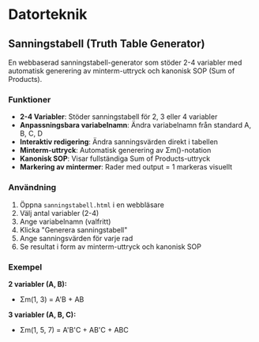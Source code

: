 # Datorteknik

## Sanningstabell (Truth Table Generator)

En webbaserad sanningstabell-generator som stöder 2-4 variabler med automatisk generering av minterm-uttryck och kanonisk SOP (Sum of Products).

### Funktioner

- **2-4 Variabler**: Stöder sanningstabell för 2, 3 eller 4 variabler
- **Anpassningsbara variabelnamn**: Ändra variabelnamn från standard A, B, C, D
- **Interaktiv redigering**: Ändra sanningsvärden direkt i tabellen
- **Minterm-uttryck**: Automatisk generering av Σm()-notation
- **Kanonisk SOP**: Visar fullständiga Sum of Products-uttryck
- **Markering av mintermer**: Rader med output = 1 markeras visuellt

### Användning

1. Öppna `sanningstabell.html` i en webbläsare
2. Välj antal variabler (2-4)
3. Ange variabelnamn (valfritt)
4. Klicka "Generera sanningstabell"
5. Ange sanningsvärden för varje rad
6. Se resultat i form av minterm-uttryck och kanonisk SOP

### Exempel

**2 variabler (A, B):**
- Σm(1, 3) = A'B + AB

**3 variabler (A, B, C):**
- Σm(1, 5, 7) = A'B'C + AB'C + ABC
